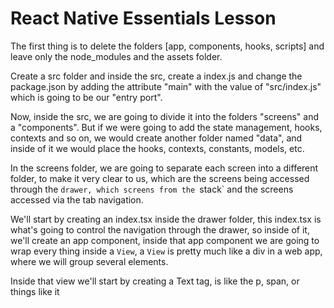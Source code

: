 # React Native Essentials Lesson

The first thing is to delete the folders [app, components, hooks, scripts] and leave only the node_modules and the assets
folder.

Create a src folder and inside the src, create a index.js and change the package.json by adding the attribute "main"
with the value of "src/index.js" which is going to be our "entry port".

Now, inside the src, we are going to divide it into the folders "screens" and a "components". But if we were going to add
the state management, hooks, contexts and so on, we would create another folder named "data", and inside of it we would place
the hooks, contexts, constants, models, etc.

In the screens folder, we are going to separate each screen into a different folder, to make it very clear to us, which
are the screens being accessed through the `drawer, which screens from the `stack` and the screens accessed via the tab
navigation.

We'll start by creating an index.tsx inside the drawer folder, this index.tsx is what's going to control the navigation
through the drawer, so inside of it, we'll create an app component, inside that app component we are going to wrap every
thing inside a `View`, a `View` is pretty much like a div in a web app, where we will group several elements.

Inside that view we'll start by creating a Text tag, is like the p, span, or things like it


